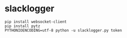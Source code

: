 # slacklogger

```
pip install websocket-client
pip install pytz
PYTHONIOENCODING=utf-8 python -u slacklogger.py token
```
